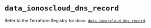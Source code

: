 # `data_ionoscloud_dns_record`

Refer to the Terraform Registry for docs: [`data_ionoscloud_dns_record`](https://registry.terraform.io/providers/ionos-cloud/ionoscloud/6.4.15/docs/data-sources/dns_record).
